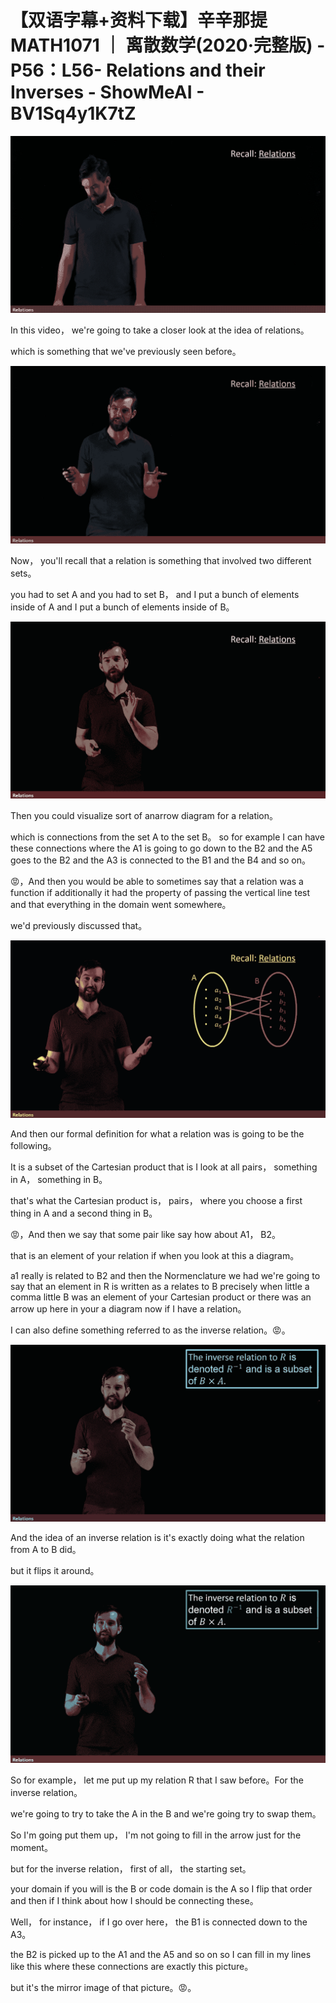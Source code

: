 # 【双语字幕+资料下载】辛辛那提 MATH1071 ｜ 离散数学(2020·完整版) - P56：L56- Relations and their Inverses - ShowMeAI - BV1Sq4y1K7tZ

![](img/c2b912705e4848b6d70371f6cddecce3_0.png)

In this video， we're going to take a closer look at the idea of relations。

 which is something that we've previously seen before。



![](img/c2b912705e4848b6d70371f6cddecce3_2.png)

Now， you'll recall that a relation is something that involved two different sets。

 you had to set A and you had to set B， and I put a bunch of elements inside of A and I put a bunch of elements inside of B。



![](img/c2b912705e4848b6d70371f6cddecce3_4.png)

Then you could visualize sort of anarrow diagram for a relation。

 which is connections from the set A to the set B。 so for example I can have these connections where the A1 is going to go down to the B2 and the A5 goes to the B2 and the A3 is connected to the B1 and the B4 and so on。

😡，And then you would be able to sometimes say that a relation was a function if additionally it had the property of passing the vertical line test and that everything in the domain went somewhere。

 we'd previously discussed that。

![](img/c2b912705e4848b6d70371f6cddecce3_6.png)

And then our formal definition for what a relation was is going to be the following。

 It is a subset of the Cartesian product that is I look at all pairs， something in A， something in B。

 that's what the Cartesian product is， pairs， where you choose a first thing in A and a second thing in B。

😡，And then we say that some pair like say how about A1， B2。

 that is an element of your relation if when you look at this a diagram。

 a1 really is related to B2 and then the Normenclature we had we're going to say that an element in R is written as a relates to B precisely when little a comma little B was an element of your Cartesian product or there was an arrow up here in your a diagram now if I have a relation。

 I can also define something referred to as the inverse relation。😡。



![](img/c2b912705e4848b6d70371f6cddecce3_8.png)

And the idea of an inverse relation is it's exactly doing what the relation from A to B did。

 but it flips it around。

![](img/c2b912705e4848b6d70371f6cddecce3_10.png)

So for example， let me put up my relation R that I saw before。For the inverse relation。

 we're going to try to take the A in the B and we're going try to swap them。

 So I'm going put them up， I'm not going to fill in the arrow just for the moment。

 but for the inverse relation， first of all， the starting set。

 your domain if you will is the B or code domain is the A so I flip that order and then if I think about how I should be connecting these。

 Well， for instance， if I go over here， the B1 is connected down to the A3。

 the B2 is picked up to the A1 and the A5 and so on so I can fill in my lines like this where these connections are exactly this picture。

 but it's the mirror image of that picture。😡。